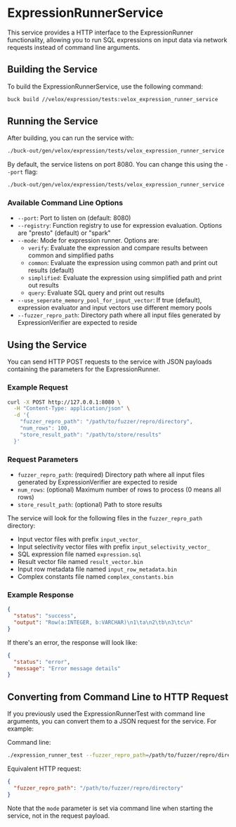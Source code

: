 # ExpressionRunnerService

This service provides a HTTP interface to the ExpressionRunner functionality, allowing you to run SQL expressions on input data via network requests instead of command line arguments.

## Building the Service

To build the ExpressionRunnerService, use the following command:

```bash
buck build //velox/expression/tests:velox_expression_runner_service
```

## Running the Service

After building, you can run the service with:

```bash
./buck-out/gen/velox/expression/tests/velox_expression_runner_service
```

By default, the service listens on port 8080. You can change this using the `--port` flag:

```bash
./buck-out/gen/velox/expression/tests/velox_expression_runner_service --port 9090
```

### Available Command Line Options

- `--port`: Port to listen on (default: 8080)
- `--registry`: Function registry to use for expression evaluation. Options are "presto" (default) or "spark"
- `--mode`: Mode for expression runner. Options are:
  - `verify`: Evaluate the expression and compare results between common and simplified paths
  - `common`: Evaluate the expression using common path and print out results (default)
  - `simplified`: Evaluate the expression using simplified path and print out results
  - `query`: Evaluate SQL query and print out results
- `--use_seperate_memory_pool_for_input_vector`: If true (default), expression evaluator and input vectors use different memory pools
- `--fuzzer_repro_path`: Directory path where all input files generated by ExpressionVerifier are expected to reside

## Using the Service

You can send HTTP POST requests to the service with JSON payloads containing the parameters for the ExpressionRunner.

### Example Request

```bash
curl -X POST http://127.0.0.1:8080 \
  -H "Content-Type: application/json" \
  -d '{
    "fuzzer_repro_path": "/path/to/fuzzer/repro/directory",
    "num_rows": 100,
    "store_result_path": "/path/to/store/results"
  }'
```

### Request Parameters

- `fuzzer_repro_path`: (required) Directory path where all input files generated by ExpressionVerifier are expected to reside
- `num_rows`: (optional) Maximum number of rows to process (0 means all rows)
- `store_result_path`: (optional) Path to store results

The service will look for the following files in the `fuzzer_repro_path` directory:
- Input vector files with prefix `input_vector_`
- Input selectivity vector files with prefix `input_selectivity_vector_`
- SQL expression file named `expression.sql`
- Result vector file named `result_vector.bin`
- Input row metadata file named `input_row_metadata.bin`
- Complex constants file named `complex_constants.bin`

### Example Response

```json
{
  "status": "success",
  "output": "Row(a:INTEGER, b:VARCHAR)\n1\ta\n2\tb\n3\tc\n"
}
```

If there's an error, the response will look like:

```json
{
  "status": "error",
  "message": "Error message details"
}
```

## Converting from Command Line to HTTP Request

If you previously used the ExpressionRunnerTest with command line arguments, you can convert them to a JSON request for the service. For example:

Command line:
```bash
./expression_runner_test --fuzzer_repro_path=/path/to/fuzzer/repro/directory --mode=common
```

Equivalent HTTP request:
```json
{
  "fuzzer_repro_path": "/path/to/fuzzer/repro/directory"
}
```

Note that the `mode` parameter is set via command line when starting the service, not in the request payload.
